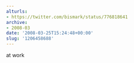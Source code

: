 ```yaml
---
alturls:
- https://twitter.com/bismark/status/776818641
archive:
- 2008-03
date: '2008-03-25T15:24:48+00:00'
slug: '1206458688'
---
```


at work


